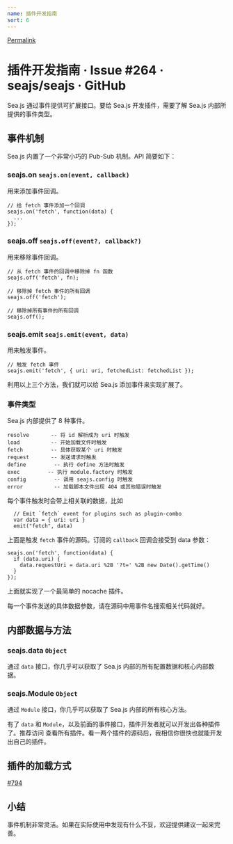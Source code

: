```yaml
---
name: 插件开发指南
sort: 6
---
```


[Permalink](https://github.com/seajs/seajs/issues/264 "Permalink to 插件开发指南 · Issue #264 · seajs/seajs · GitHub")

# 插件开发指南 · Issue #264 · seajs/seajs · GitHub

Sea.js 通过事件提供可扩展接口。要给 Sea.js 开发插件，需要了解 Sea.js 内部所提供的事件类型。

## 事件机制

Sea.js 内置了一个非常小巧的 Pub-Sub 机制。API 简要如下：

### seajs.on `seajs.on(event, callback)`

用来添加事件回调。


    // 给 fetch 事件添加一个回调
    seajs.on('fetch', function(data) {
      ...
    });


### seajs.off `seajs.off(event?, callback?)`

用来移除事件回调。


    // 从 fetch 事件的回调中移除掉 fn 函数
    seajs.off('fetch', fn);

    // 移除掉 fetch 事件的所有回调
    seajs.off('fetch');

    // 移除掉所有事件的所有回调
    seajs.off();


### seajs.emit `seajs.emit(event, data)`

用来触发事件。


    // 触发 fetch 事件
    seajs.emit('fetch', { uri: uri, fetchedList: fetchedList });


利用以上三个方法，我们就可以给 Sea.js 添加事件来实现扩展了。

### 事件类型

Sea.js 内部提供了 8 种事件。


    resolve       -- 将 id 解析成为 uri 时触发
    load          -- 开始加载文件时触发
    fetch         -- 具体获取某个 uri 时触发
    request       -- 发送请求时触发
    define         -- 执行 define 方法时触发
    exec         -- 执行 module.factory 时触发
    config         -- 调用 seajs.config 时触发
    error          -- 加载脚本文件出现 404 或其他错误时触发


每个事件触发时会带上相关联的数据，比如


      // Emit `fetch` event for plugins such as plugin-combo
      var data = { uri: uri }
      emit("fetch", data)


上面是触发 `fetch` 事件的源码。订阅的 `callback` 回调会接受到 data 参数：


    seajs.on('fetch', function(data) {
      if (data.uri) {
        data.requestUri = data.uri %2B '?t=' %2B new Date().getTime()
      }
    });


上面就实现了一个最简单的 nocache 插件。

每一个事件发送的具体数据参数，请在源码中用事件名搜索相关代码就好。

## 内部数据与方法

### seajs.data `Object`

通过 `data` 接口，你几乎可以获取了 Sea.js 内部的所有配置数据和核心内部数据。

### seajs.Module `Object`

通过 `Module` 接口，你几乎可以获取了 Sea.js 内部的所有核心方法。

有了 `data` 和 `Module`，以及前面的事件接口，插件开发者就可以开发出各种插件了。推荐访问  查看所有插件。看一两个插件的源码后，我相信你很快也就能开发出自己的插件。

## 插件的加载方式

[#794][1]

## 小结

事件机制非常灵活。如果在实际使用中发现有什么不妥，欢迎提供建议一起来完善。

   [1]: https://github.com/seajs/seajs/issues/794 (Sea.js 插件独立化与加载方式调整)
  
